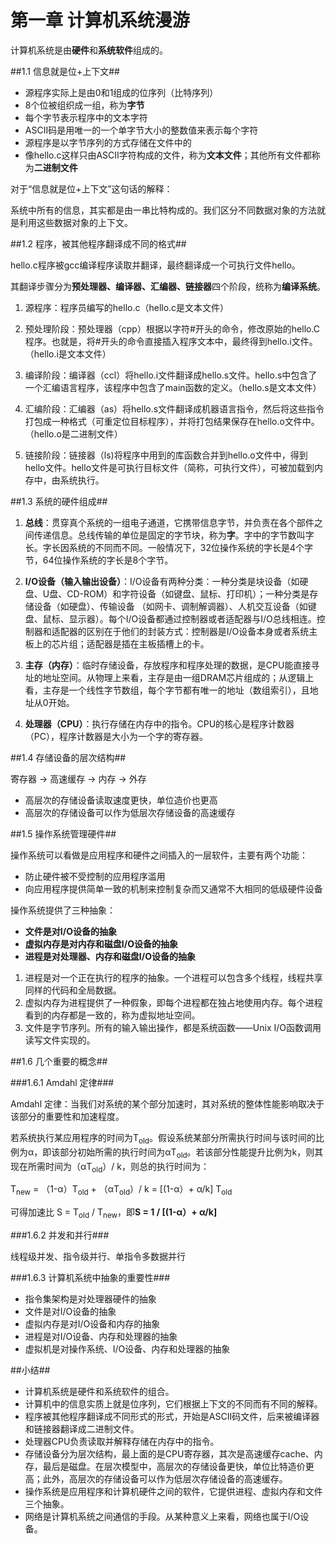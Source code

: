 # 第一章 计算机系统漫游 #

计算机系统是由**硬件**和**系统软件**组成的。

##1.1 信息就是位+上下文##

- 源程序实际上是由0和1组成的位序列（比特序列）
- 8个位被组织成一组，称为**字节**
- 每个字节表示程序中的文本字符
- ASCII码是用唯一的一个单字节大小的整数值来表示每个字符
- 源程序是以字节序列的方式存储在文件中的
- 像hello.c这样只由ASCII字符构成的文件，称为**文本文件**；其他所有文件都称为**二进制文件**

对于“信息就是位+上下文”这句话的解释：

系统中所有的信息，其实都是由一串比特构成的。我们区分不同数据对象的方法就是利用这些数据对象的上下文。

##1.2 程序，被其他程序翻译成不同的格式##

hello.c程序被gcc编译程序读取并翻译，最终翻译成一个可执行文件hello。

其翻译步骤分为**预处理器、编译器、汇编器、链接器**四个阶段，统称为**编译系统**。

1. 源程序：程序员编写的hello.c（hello.c是文本文件）

2. 预处理阶段：预处理器（cpp）根据以字符#开头的命令，修改原始的hello.C程序。也就是，将#开头的命令直接插入程序文本中，最终得到hello.i文件。（hello.i是文本文件）

3. 编译阶段：编译器（ccl）将hello.i文件翻译成hello.s文件。hello.s中包含了一个汇编语言程序，该程序中包含了main函数的定义。（hello.s是文本文件）

4. 汇编阶段：汇编器（as）将hello.s文件翻译成机器语言指令，然后将这些指令打包成一种格式（可重定位目标程序），并将打包结果保存在hello.o文件中。（hello.o是二进制文件）

5. 链接阶段：链接器（ls)将程序中用到的库函数合并到hello.o文件中，得到hello文件。hello文件是可执行目标文件（简称，可执行文件），可被加载到内存中，由系统执行。

##1.3 系统的硬件组成##

1. **总线**：贯穿真个系统的一组电子通道，它携带信息字节，并负责在各个部件之间传递信息。总线传输的单位是固定的字节块，称为**字**。字中的字节数叫字长。字长因系统的不同而不同。一般情况下，32位操作系统的字长是4个字节，64位操作系统的字长是8个字节。

2. **I/O设备（输入输出设备）**：I/O设备有两种分类：一种分类是块设备（如硬盘、U盘、CD-ROM）和字符设备（如键盘、鼠标、打印机）；一种分类是存储设备（如硬盘）、传输设备 （如网卡、调制解调器）、人机交互设备（如键盘、鼠标、显示器）。每个I/O设备都通过控制器或者适配器与I/O总线相连。控制器和适配器的区别在于他们的封装方式：控制器是I/O设备本身或者系统主板上的芯片组；适配器是插在主板插槽上的卡。

3. **主存（内存）**：临时存储设备，存放程序和程序处理的数据，是CPU能直接寻址的地址空间。从物理上来看，主存是由一组DRAM芯片组成的；从逻辑上看，主存是一个线性字节数组，每个字节都有唯一的地址（数组索引），且地址从0开始。

4. **处理器（CPU）**：执行存储在内存中的指令。CPU的核心是程序计数器（PC），程序计数器是大小为一个字的寄存器。

##1.4 存储设备的层次结构##

寄存器 → 高速缓存 → 内存  → 外存

- 高层次的存储设备读取速度更快，单位造价也更高
- 高层次的存储设备可以作为低层次存储设备的高速缓存

##1.5 操作系统管理硬件##

操作系统可以看做是应用程序和硬件之间插入的一层软件，主要有两个功能：

- 防止硬件被不受控制的应用程序滥用
- 向应用程序提供简单一致的机制来控制复杂而又通常不大相同的低级硬件设备

操作系统提供了三种抽象：

- **文件是对I/O设备的抽象**
- **虚拟内存是对内存和磁盘I/O设备的抽象**
- **进程是对处理器、内存和磁盘I/O设备的抽象**


1. 进程是对一个正在执行的程序的抽象。一个进程可以包含多个线程，线程共享同样的代码和全局数据。
2. 虚拟内存为进程提供了一种假象，即每个进程都在独占地使用内存。每个进程看到的内存都是一致的，称为虚拟地址空间。
3. 文件是字节序列。所有的输入输出操作，都是系统函数——Unix I/O函数调用读写文件实现的。

##1.6 几个重要的概念##

###1.6.1 Amdahl 定律###

Amdahl 定律：当我们对系统的某个部分加速时，其对系统的整体性能影响取决于该部分的重要性和加速程度。

若系统执行某应用程序的时间为T<sub>old</sub>。假设系统某部分所需执行时间与该时间的比例为α，即该部分初始所需的执行时间为αT<sub>old</sub>。若该部分性能提升比例为k，则其现在所需时间为（αT<sub>old</sub>）/ k，则总的执行时间为：

T<sub>new</sub> = （1-α）T<sub>old</sub> + （αT<sub>old</sub>）/ k = [(1-α）+ α/k] T<sub>old</sub>

可得加速比 S = T<sub>old</sub> / T<sub>new</sub>，即**S = 1 / [(1-α）+ α/k]**

###1.6.2 并发和并行###

线程级并发、指令级并行、单指令多数据并行

###1.6.3 计算机系统中抽象的重要性###

- 指令集架构是对处理器硬件的抽象
- 文件是对I/O设备的抽象
- 虚拟内存是对I/O设备和内存的抽象
- 进程是对I/O设备、内存和处理器的抽象
- 虚拟机是对操作系统、I/O设备、内存和处理器的抽象

##小结##

- 计算机系统是硬件和系统软件的组合。
- 计算机中的信息实质上就是位序列，它们根据上下文的不同而有不同的解释。
- 程序被其他程序翻译成不同形式的形式，开始是ASCII码文件，后来被编译器和链接器翻译成二进制文件。
- 处理器CPU负责读取并解释存储在内存中的指令。
- 存储设备分为层次结构，最上面的是CPU寄存器，其次是高速缓存cache、内存，最后是磁盘。在层次模型中，高层次的存储设备更快，单位比特造价更高；此外，高层次的存储设备可以作为低层次存储设备的高速缓存。
- 操作系统是应用程序和计算机硬件之间的软件，它提供进程、虚拟内存和文件三个抽象。
- 网络是计算机系统之间通信的手段。从某种意义上来看，网络也属于I/O设备。